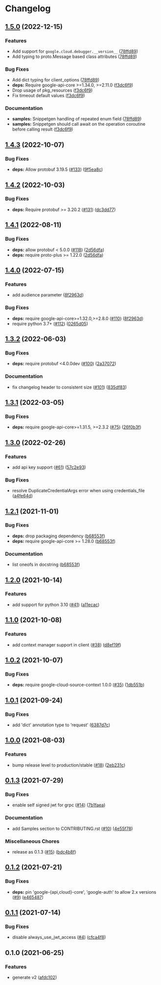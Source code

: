 # Changelog

## [1.5.0](https://github.com/googleapis/python-debugger-client/compare/v1.4.3...v1.5.0) (2022-12-15)


### Features

* Add support for `google.cloud.debugger.__version__` ([78ffd89](https://github.com/googleapis/python-debugger-client/commit/78ffd890fba217e03febe8b5ff858515cf43f555))
* Add typing to proto.Message based class attributes ([78ffd89](https://github.com/googleapis/python-debugger-client/commit/78ffd890fba217e03febe8b5ff858515cf43f555))


### Bug Fixes

* Add dict typing for client_options ([78ffd89](https://github.com/googleapis/python-debugger-client/commit/78ffd890fba217e03febe8b5ff858515cf43f555))
* **deps:** Require google-api-core &gt;=1.34.0, >=2.11.0  ([f3dc6f9](https://github.com/googleapis/python-debugger-client/commit/f3dc6f9ede689f48486a9c84c7c233d6508f7fb9))
* Drop usage of pkg_resources ([f3dc6f9](https://github.com/googleapis/python-debugger-client/commit/f3dc6f9ede689f48486a9c84c7c233d6508f7fb9))
* Fix timeout default values ([f3dc6f9](https://github.com/googleapis/python-debugger-client/commit/f3dc6f9ede689f48486a9c84c7c233d6508f7fb9))


### Documentation

* **samples:** Snippetgen handling of repeated enum field ([78ffd89](https://github.com/googleapis/python-debugger-client/commit/78ffd890fba217e03febe8b5ff858515cf43f555))
* **samples:** Snippetgen should call await on the operation coroutine before calling result ([f3dc6f9](https://github.com/googleapis/python-debugger-client/commit/f3dc6f9ede689f48486a9c84c7c233d6508f7fb9))

## [1.4.3](https://github.com/googleapis/python-debugger-client/compare/v1.4.2...v1.4.3) (2022-10-07)


### Bug Fixes

* **deps:** Allow protobuf 3.19.5 ([#133](https://github.com/googleapis/python-debugger-client/issues/133)) ([9f5ea8c](https://github.com/googleapis/python-debugger-client/commit/9f5ea8cafb8f9f5d39e827927b75bc076cba2504))

## [1.4.2](https://github.com/googleapis/python-debugger-client/compare/v1.4.1...v1.4.2) (2022-10-03)


### Bug Fixes

* **deps:** Require protobuf >= 3.20.2 ([#131](https://github.com/googleapis/python-debugger-client/issues/131)) ([dc3dd77](https://github.com/googleapis/python-debugger-client/commit/dc3dd77a7c07ea07c902ea027dcda9581e700c37))

## [1.4.1](https://github.com/googleapis/python-debugger-client/compare/v1.4.0...v1.4.1) (2022-08-11)


### Bug Fixes

* **deps:** allow protobuf < 5.0.0 ([#118](https://github.com/googleapis/python-debugger-client/issues/118)) ([2d56dfa](https://github.com/googleapis/python-debugger-client/commit/2d56dfa0703364b0ed5f28008426cda180ab4403))
* **deps:** require proto-plus >= 1.22.0 ([2d56dfa](https://github.com/googleapis/python-debugger-client/commit/2d56dfa0703364b0ed5f28008426cda180ab4403))

## [1.4.0](https://github.com/googleapis/python-debugger-client/compare/v1.3.2...v1.4.0) (2022-07-15)


### Features

* add audience parameter ([8f2963d](https://github.com/googleapis/python-debugger-client/commit/8f2963d5dcaffec289b4653eafd29aa7915ae16f))


### Bug Fixes

* **deps:** require google-api-core>=1.32.0,>=2.8.0 ([#110](https://github.com/googleapis/python-debugger-client/issues/110)) ([8f2963d](https://github.com/googleapis/python-debugger-client/commit/8f2963d5dcaffec289b4653eafd29aa7915ae16f))
* require python 3.7+ ([#112](https://github.com/googleapis/python-debugger-client/issues/112)) ([0265d05](https://github.com/googleapis/python-debugger-client/commit/0265d053c9ec5c82e139268388560213e2f32985))

## [1.3.2](https://github.com/googleapis/python-debugger-client/compare/v1.3.1...v1.3.2) (2022-06-03)


### Bug Fixes

* **deps:** require protobuf <4.0.0dev ([#100](https://github.com/googleapis/python-debugger-client/issues/100)) ([2a37072](https://github.com/googleapis/python-debugger-client/commit/2a37072151041db69d2c71fd31a9e5bfa5256218))


### Documentation

* fix changelog header to consistent size ([#101](https://github.com/googleapis/python-debugger-client/issues/101)) ([835df83](https://github.com/googleapis/python-debugger-client/commit/835df83d50beeb0ab452264f2ebb7cc8657b8c0a))

## [1.3.1](https://github.com/googleapis/python-debugger-client/compare/v1.3.0...v1.3.1) (2022-03-05)


### Bug Fixes

* **deps:** require google-api-core>=1.31.5, >=2.3.2 ([#75](https://github.com/googleapis/python-debugger-client/issues/75)) ([26f0b3f](https://github.com/googleapis/python-debugger-client/commit/26f0b3f4f0f0ae325d61bdb69e711dee288d8c93))

## [1.3.0](https://github.com/googleapis/python-debugger-client/compare/v1.2.1...v1.3.0) (2022-02-26)


### Features

* add api key support ([#61](https://github.com/googleapis/python-debugger-client/issues/61)) ([57c2e93](https://github.com/googleapis/python-debugger-client/commit/57c2e9396b2b56e7bed4fe49d68f2cb0a9495a22))


### Bug Fixes

* resolve DuplicateCredentialArgs error when using credentials_file ([a4fe64d](https://github.com/googleapis/python-debugger-client/commit/a4fe64ddb07ff580ec7ba64fe02629678117a1bf))

## [1.2.1](https://www.github.com/googleapis/python-debugger-client/compare/v1.2.0...v1.2.1) (2021-11-01)


### Bug Fixes

* **deps:** drop packaging dependency ([b68553f](https://www.github.com/googleapis/python-debugger-client/commit/b68553ff06d1f13cc77eb64909b53758e1610fd0))
* **deps:** require google-api-core >= 1.28.0 ([b68553f](https://www.github.com/googleapis/python-debugger-client/commit/b68553ff06d1f13cc77eb64909b53758e1610fd0))


### Documentation

* list oneofs in docstring ([b68553f](https://www.github.com/googleapis/python-debugger-client/commit/b68553ff06d1f13cc77eb64909b53758e1610fd0))

## [1.2.0](https://www.github.com/googleapis/python-debugger-client/compare/v1.1.0...v1.2.0) (2021-10-14)


### Features

* add support for python 3.10 ([#41](https://www.github.com/googleapis/python-debugger-client/issues/41)) ([a11ecac](https://www.github.com/googleapis/python-debugger-client/commit/a11ecacecab3f313cdda5128c3b6a1e117c694ab))

## [1.1.0](https://www.github.com/googleapis/python-debugger-client/compare/v1.0.2...v1.1.0) (2021-10-08)


### Features

* add context manager support in client ([#38](https://www.github.com/googleapis/python-debugger-client/issues/38)) ([d8ef19f](https://www.github.com/googleapis/python-debugger-client/commit/d8ef19fdee913a1b8988fd54938bf2b8f4b11233))

## [1.0.2](https://www.github.com/googleapis/python-debugger-client/compare/v1.0.1...v1.0.2) (2021-10-07)


### Bug Fixes

* **deps:** require google-cloud-source-context 1.0.0 ([#35](https://www.github.com/googleapis/python-debugger-client/issues/35)) ([1db551b](https://www.github.com/googleapis/python-debugger-client/commit/1db551b8a06f85377052f0408a59e012677f94ff))

## [1.0.1](https://www.github.com/googleapis/python-debugger-client/compare/v1.0.0...v1.0.1) (2021-09-24)


### Bug Fixes

* add 'dict' annotation type to 'request' ([6387d7c](https://www.github.com/googleapis/python-debugger-client/commit/6387d7c589f7c04f0d832b7976b5fa7d64956d99))

## [1.0.0](https://www.github.com/googleapis/python-debugger-client/compare/v0.1.3...v1.0.0) (2021-08-03)


### Features

* bump release level to production/stable ([#18](https://www.github.com/googleapis/python-debugger-client/issues/18)) ([2eb231c](https://www.github.com/googleapis/python-debugger-client/commit/2eb231ca3913485e2d33d7ca1c5aa0a7c69c6872))

## [0.1.3](https://www.github.com/googleapis/python-debugger-client/compare/v0.1.2...v0.1.3) (2021-07-29)


### Bug Fixes

* enable self signed jwt for grpc ([#14](https://www.github.com/googleapis/python-debugger-client/issues/14)) ([7b1faea](https://www.github.com/googleapis/python-debugger-client/commit/7b1faea9588b66d46bf51da09d337ba90ec7090f))


### Documentation

* add Samples section to CONTRIBUTING.rst ([#10](https://www.github.com/googleapis/python-debugger-client/issues/10)) ([4e55f78](https://www.github.com/googleapis/python-debugger-client/commit/4e55f78e0dfbc4cc804dce8d048c502bdd972ab7))


### Miscellaneous Chores

* release as 0.1.3 ([#15](https://www.github.com/googleapis/python-debugger-client/issues/15)) ([bdc4b8f](https://www.github.com/googleapis/python-debugger-client/commit/bdc4b8f52863c4993dcc8648e0fa50ba1654e3ff))

## [0.1.2](https://www.github.com/googleapis/python-debugger-client/compare/v0.1.1...v0.1.2) (2021-07-21)


### Bug Fixes

* **deps:** pin 'google-{api,cloud}-core', 'google-auth' to allow 2.x versions ([#9](https://www.github.com/googleapis/python-debugger-client/issues/9)) ([e465487](https://www.github.com/googleapis/python-debugger-client/commit/e465487f8c682efdacaf977085d3143af2d146da))

## [0.1.1](https://www.github.com/googleapis/python-debugger-client/compare/v0.1.0...v0.1.1) (2021-07-14)


### Bug Fixes

* disable always_use_jwt_access ([#4](https://www.github.com/googleapis/python-debugger-client/issues/4)) ([cfca4f8](https://www.github.com/googleapis/python-debugger-client/commit/cfca4f85fa8e59d6767536ff016fa9ae5b9a1c97))

## 0.1.0 (2021-06-25)


### Features

* generate v2 ([afdc102](https://www.github.com/googleapis/python-debugger-client/commit/afdc102ffec8e0f2c9129be6200ecebfe66e1cbe))
